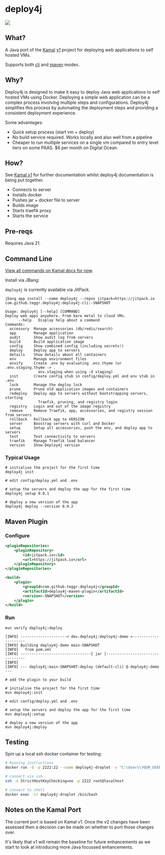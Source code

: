 # deploy4j

[![](https://jitpack.io/v/teggr/deploy4j.svg)](https://jitpack.io/#teggr/deploy4j/deploy)

## What?

A Java port of the [Kamal](https://kamal-deploy.org/) [v1](https://kamal-deploy.org/v1/docs/installation/) project for deploying web applications to self hosted VMs.

Supports both [cli](#command-line) and [maven](#maven-plugin) modes.

## Why?

Deploy4j is designed to make it easy to deploy Java web applications to self hosted VMs using Docker. Deploying a simple web application can be a complex process involving multiple steps and configurations. Deploy4j simplifies this process by automating the deployment steps and providing a consistent deployment experience.

Some advantages:

* Quick setup process (start vm + deploy)
* No build service required. Works locally and also well from a pipeline
* Cheaper to run multiple services on a single vm compared to entry level tiers on some PAAS. $6 per month on Digital Ocean.

## How?

See [Kamal v1](https://kamal-deploy.org/v1/docs/installation/) for further documentation whilst deploy4j documentation is being put together.

* Connects to server
* Installs docker
* Pushes jar + docker file to server
* Builds image
* Starts traefik proxy
* Starts the service

## Pre-reqs

Requires Java 21.

## Command Line

[View all commands on Kamal docs for now](https://kamal-deploy.org/v1/docs/commands/view-all-commands/).

Install via JBang:

`deploy4j` is currently available via JitPack.

```shell
jbang app install --name deploy4j --repos jitpack=https://jitpack.io com.github.teggr.deploy4j:deploy4j-cli:-SNAPSHOT
```

```shell
Usage: deploy4j [--help] [COMMAND]
Deploy web apps anywhere. From bare metal to cloud VMs.
      --help   Display help about a command
Commands:
  accessory  Manage accessories (db/redis/search)
  app        Manage application
  audit      Show audit log from servers
  build      Build application image
  config     Show combined config (including secrets!)
  deploy     Deploy app to servers
  details    Show details about all containers
  env        Manage environment files
  envify     Create .env by evaluating .env.thyme (or .env.staging.thyme -> .
               env.staging when using -d staging)
  init       Create config stub in config/deploy.yml and env stub in .env
  lock       Manage the deploy lock
  prune      Prune old application images and containers
  redeploy   Deploy app to servers without bootstrapping servers, starting
               Traefik, pruning, and registry login
  registry   Login and out of the image registry
  remove     Remove Traefik, app, accessories, and registry session from servers
  rollback   Rollback app to VERSION
  server     Boostrap servers with curl and Docker
  setup      Setup all accessories, push the env, and deploy app to servers
  test       Test connectivity to servers
  traefik    Manage Traefik load balancer
  version    Show Deploy4j version
```

### Typical Usage

```shell
# initialise the project for the first time
deploy4j init

# edit config/deploy.yml and .env

# setup the servers and deploy the app for the first time
deploy4j setup 0.0.1

# deploy a new version of the app
deploy4j deploy --version 0.0.2
```

## Maven Plugin

### Configure

```xml
<pluginRepositories>
    <pluginRepository>
        <id>jitpack.io</id>
        <url>https://jitpack.io</url>
    </pluginRepository>
</pluginRepositories>

<build>
    <plugin>
        <groupId>com.github.teggr.deploy4j</groupId>
        <artifactId>deploy4j-maven-plugin</artifactId>
        <version>-SNAPSHOT</version>
    </plugin>
</build>
```

### Run

```shell
mvn verify deploy4j:deploy

[INFO] ---------------------< dev.deploy4j:deploy4j-demo >---------------------
[INFO] Building deploy4j-demo main-SNAPSHOT
[INFO]   from pom.xml
[INFO] --------------------------------[ jar ]---------------------------------
[INFO] 
[INFO] --- deploy4j:main-SNAPSHOT:deploy (default-cli) @ deploy4j-demo ---
```

```shell
# add the plugin to your build

# initialise the project for the first time
mvn deploy4j:init

# edit config/deploy.yml and .env

# setup the servers and deploy the app for the first time
mvn deploy4j:setup

# deploy a new version of the app
mvn deploy4j:deploy
```

## Testing

Spin up a local ssh docker container for testing:

```bash
# Running instructions
docker run -d -p 2222:22 --name deploy4j-droplet -v "C:\Users\YOUR_USER\.ssh\id_rsa.pub":/tmp/authorized_keys:ro -v /var/run/docker.sock:/var/run/docker.sock teggr/deploy4j-docker-droplet:latest

# connect via ssh
ssh -o StrictHostKeyChecking=no -p 2222 root@localhost 

# connect to shell
docker exec -it deploy4j-droplet /bin/bash
```

## Notes on the Kamal Port

The current port is based on Kamal v1. Once the v2 changes have been assessed then a decision can be made on whether to port those changes over.

It's likely that v1 will remain the baseline for future enhancements as we start to look at introducing more Java focussed enhancements.